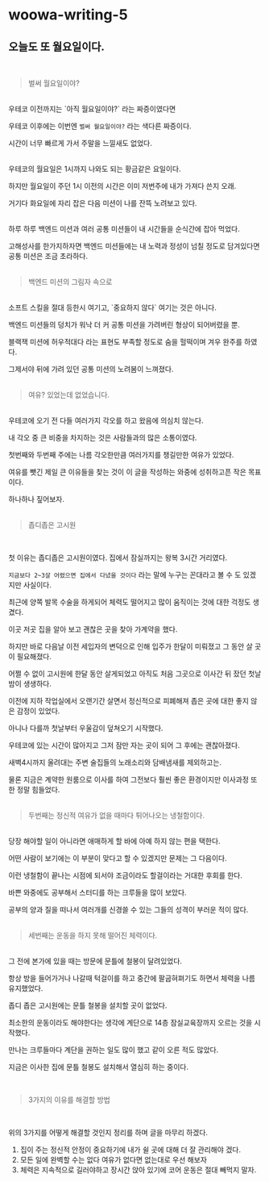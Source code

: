 # woowa-writing-5

## 오늘도 또 월요일이다.
<br>

> 벌써 월요일이야?

<br>
우테코 이전까지는 `아직 월요일이야?` 라는 짜증이였다면

우테코 이후에는 이번엔 `벌써 월요일이야?` 라는 색다른 짜증이다. 

시간이 너무 빠르게 가서 주말을 느낄새도 없었다.
<br><br>

우테코의 월요일은 1시까지 나와도 되는 황금같은 요일이다. 

하지만 월요일이 주던 1시 이전의 시간은 이미 저번주에 내가 가져다 쓴지 오래. 

거기다 화요일에 자리 잡은 다음 미션이 나를 잔뜩 노려보고 있다. 
<br><br>

하루 하루 백엔드 미션과 여러 공통 미션들이 내 시간들을 순식간에 잡아 먹었다.

고해성사를 한가지하자면 백엔드 미션들에는 내 노력과 정성이 넘칠 정도로 담겨있다면 공통 미션은 조금 초라하다. 
<br><br>
> 백엔드 미션의 그림자 속으로

<br>
소프트 스킬을 절대 등한시 여기고, `중요하지 않다` 여기는 것은 아니다. 

백엔드 미션들의 덩치가 워낙 더 커 공통 미션을 가려버린 형상이 되어버렸을 뿐. 

블랙잭 미션에 허우적대다 라는 표현도 부족할 정도로 숨을 헐떡이며 겨우 완주를 하였다.

그제서야 뒤에 가려 있던 공통 미션의 노려봄이 느껴졌다.
<br><br>

> 여유? 있었는데 없었습니다.

<br>
우테코에 오기 전 다들 여러가지 각오를 하고 왔음에 의심치 않는다. 

내 각오 중 큰 비중을 차지하는 것은 사람들과의 많은 소통이였다. 

첫번째와 두번째 주에는 나름 각오한만큼 여러가지를 챙길만한 여유가 있었다. 

여유를 뺏긴 제일 큰 이유들을 찾는 것이 이 글을 작성하는 와중에 성취하고픈 작은 목표이다. 

하나하나 짚어보자.
<br><br>

>좁디좁은 고시원

<br>

첫 이유는 좁디좁은 고시원이였다. 
집에서 잠실까지는 왕복 3시간 거리였다. 


`지금보다 2~3살 어렸으면 집에서 다녔을 것이다` 라는 말에 누구는 꼰대라고 볼 수 도 있겠지만 사실이다. 

최근에 양쪽 발목 수술을 하게되어 체력도 떨어지고 많이 움직이는 것에 대한 걱정도 생겼다. 

이곳 저곳 집을 알아 보고 괜찮은 곳을 찾아 가계약을 했다.

하지만 바로 다음날 이전 세입자의 변덕으로 인해 입주가 한달이 미뤄졌고 그 동안 살 곳이 필요해졌다.

어쩔 수 없이 고시원에 한달 동안 살게되었고 아직도 처음 그곳으로 이사간 뒤 잤던 첫날 밤이 생생하다.

이전에 지하 작업실에서 오랜기간 살면서 정신적으로 피폐해져 좁은 곳에 대한 좋지 않은 감정이 있었다. 

아니나 다를까 첫날부터 우울감이 덮쳐오기 시작했다. 

우테코에 있는 시간이 많아지고 그저 잠만 자는 곳이 되어 그 후에는 괜찮아졌다.

새벽4시까지 울려대는 주변 술집들의 노래소리와 담배냄새를 제외하고는. 

물론 지금은 계약한 원룸으로 이사를 하여 그전보다 훨씬 좋은 환경이지만 이사과정 또한 정말 힘들었다.
<br><br>
> 두번째는 정신적 여유가 없을 때마다 튀어나오는 냉철함이다.
> 

<br>
당장 해야할 일이 아니라면 애매하게 할 바에 아예 하지 않는 편을 택한다.

어떤 사람이 보기에는 이 부분이 맞다고 할 수 있겠지만 문제는 그 다음이다. 

이런 냉철함이 끝나는 시점에 되서야 조금이라도 할걸이라는 거대한 후회를 한다.

바쁜 와중에도 공부해서 스터디를 하는 크루들을 많이 보았다.

공부의 양과 질을 떠나서 여러개를 신경쓸 수 있는 그들의 성격이 부러운 적이 많다.
<br><br>
> 세번째는 운동을 하지 못해 떨어진 체력이다.
> 
<br>
그 전에 본가에 있을 때는 방문에 문틀에 철봉이 달려있었다.

항상 방을 들어가거나 나갈때 턱걸이를 하고 중간에 팔굽혀펴기도 하면서 체력을 나름 유지했었다.

좁디 좁은 고시원에는 문틀 철봉을 설치할 곳이 없었다.

최소한의 운동이라도 해야한다는 생각에 계단으로 14층 잠실교육장까지 오르는 것을 시작했다.

만나는 크루들마다 계단을 권하는 일도 많이 했고 같이 오른 적도 많았다.

지금은 이사한 집에 문틀 철봉도 설치해서 열심히 하는 중이다.

<br>

>3가지의 이유를 해결할 방법
>
<br>

위의 3가지를 어떻게 해결할 것인지 정리를 하며 글을 마무리 하겠다.

1. 집이 주는 정신적 안정이 중요하기에 내가 쉴 곳에 대해 더 잘 관리해야 겠다.
2. 모든 일에 완벽할 수는 없다 여유가 없다면 없는대로 우선 해보자
3. 체력은 지속적으로 길러야하고 장시간 앉아 있기에 코어 운동은 절대 빼먹지 말자.